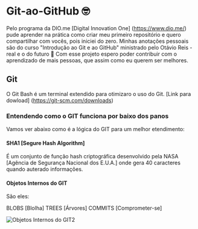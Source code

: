 # Git-ao-GitHub 🤓

Pelo programa da DIO.me [Digital Innovation One] (https://www.dio.me/) pude aprender na prática como criar meu primeiro repositório e quero compartilhar com vocês, pois iniciei do zero. 
Minhas anotações pessoais são do curso "Introdução ao Git e ao GitHub" ministrado pelo Otávio Reis - real e o do futuro 🤭
Com esse projeto espero poder contribuir com o aprendizado de mais pessoas, que assim como eu querem ser melhores. 

## Git 
O Git Bash é um terminal extendido para otimizaro o uso do Git.
[Link para dowload] (https://git-scm.com/downloads)

### Entendendo como o GIT funciona por baixo dos panos

Vamos ver abaixo como é a lógica do GIT para um melhor etendimento:

#### SHA1 [Segure Hash Algorithm]  
 É um conjunto de função hash criptográfica desenvolvido pela NASA [Agência de Segurança Nacional dos E.U.A.] onde gera 40 caracteres quando auterado informações. 
 
 #### Objetos Internos do GIT
 São eles:
 
 BLOBS [Blolha]
 TREES [Árvores]
 COMMITS [Comprometer-se]

![Objetos Internos do GIT2](http://full/path/to/img.jpg "Objetos Internos do GIT2")

